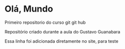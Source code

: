 # Olá, Mundo
 Primeiro repositorio do curso git git hub

 Repositório  criado durante a aula do Gustavo Guanabara

 Essa linha foi adicionada diretamente no site, para teste
